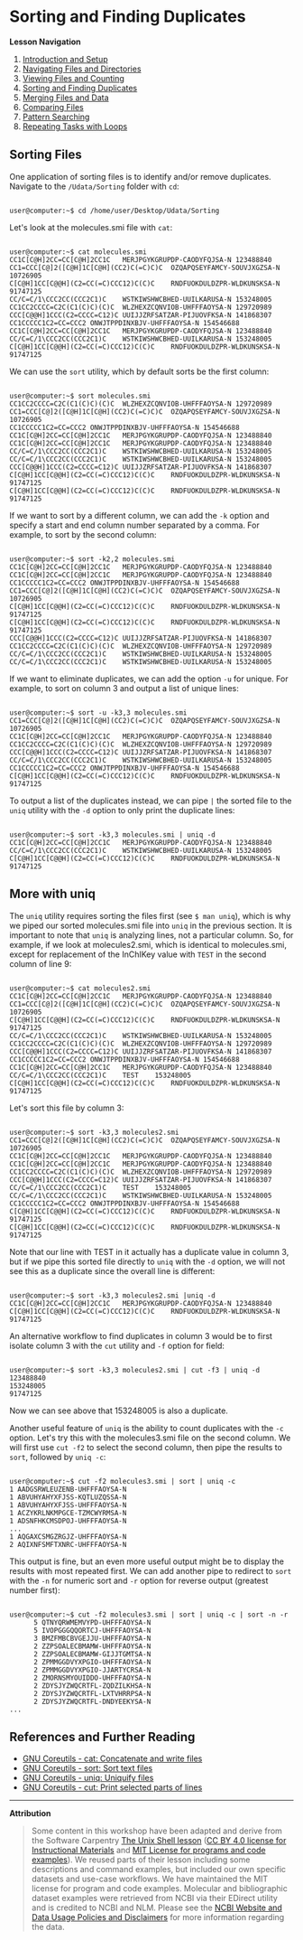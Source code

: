 # Sorting and Finding Duplicates

**Lesson Navigation**

1. [Introduction and Setup](https://github.com/vfscalfani/UALIB_Workshops/blob/master/02_Unix/01_Unix_Introduction.md)
2. [Navigating Files and Directories](https://github.com/vfscalfani/UALIB_Workshops/blob/master/02_Unix/02_Unix_Navigating.md)
3. [Viewing Files and Counting](https://github.com/vfscalfani/UALIB_Workshops/blob/master/02_Unix/03_Unix_Viewing_Counting.md)
4. [Sorting and Finding Duplicates](https://github.com/vfscalfani/UALIB_Workshops/blob/master/02_Unix/04_Unix_Sorting_Duplicates.md)
5. [Merging Files and Data](https://github.com/vfscalfani/UALIB_Workshops/blob/master/02_Unix/05_Unix_Merging.md)
6. [Comparing Files](https://github.com/vfscalfani/UALIB_Workshops/blob/master/02_Unix/06_Unix_Comparing.md)
7. [Pattern Searching](https://github.com/vfscalfani/UALIB_Workshops/blob/master/02_Unix/07_Unix_Patterns.md)
8. [Repeating Tasks with Loops](https://github.com/vfscalfani/UALIB_Workshops/blob/master/02_Unix/08_Unix_Loops.md)

## Sorting Files

One application of sorting files is to identify and/or remove duplicates. Navigate to the `/Udata/Sorting` folder with `cd`:

```console

user@computer:~$ cd /home/user/Desktop/Udata/Sorting

```
Let's look at the molecules.smi file with `cat`:

```console

user@computer:~$ cat molecules.smi
CC1C[C@H]2CC=CC[C@H]2CC1C	MERJPGYKGRUPDP-CAODYFQJSA-N	123488840
CC1=CCC[C@]2([C@H]1C[C@H](CC2)C(=C)C)C	OZQAPQSEYFAMCY-SOUVJXGZSA-N	10726905
C[C@H]1CC[C@@H](C2=CC(=C)CCC12)C(C)C	RNDFUOKDULDZPR-WLDKUNSKSA-N	91747125
CC/C=C/1\CCC2CC(CCC2C1)C	WSTKIWSHWCBHED-UUILKARUSA-N	153248005
CC1CC2CCCC=C2C(C1(C)C)(C)C	WLZHEXZCQNVIOB-UHFFFAOYSA-N	129720989
CCC[C@@H]1CCC(C2=CCCC=C12)C	UUIJJZRFSATZAR-PIJUOVFKSA-N	141868307
CC1CCCCC1C2=CC=CCC2	ONWJTPPDINXBJV-UHFFFAOYSA-N	154546688
CC1C[C@H]2CC=CC[C@H]2CC1C	MERJPGYKGRUPDP-CAODYFQJSA-N	123488840
CC/C=C/1\CCC2CC(CCC2C1)C	WSTKIWSHWCBHED-UUILKARUSA-N	153248005
C[C@H]1CC[C@@H](C2=CC(=C)CCC12)C(C)C	RNDFUOKDULDZPR-WLDKUNSKSA-N	91747125

```

We can use the `sort` utility, which by default sorts be the first column:

```console

user@computer:~$ sort molecules.smi
CC1CC2CCCC=C2C(C1(C)C)(C)C	WLZHEXZCQNVIOB-UHFFFAOYSA-N	129720989
CC1=CCC[C@]2([C@H]1C[C@H](CC2)C(=C)C)C	OZQAPQSEYFAMCY-SOUVJXGZSA-N	10726905
CC1CCCCC1C2=CC=CCC2	ONWJTPPDINXBJV-UHFFFAOYSA-N	154546688
CC1C[C@H]2CC=CC[C@H]2CC1C	MERJPGYKGRUPDP-CAODYFQJSA-N	123488840
CC1C[C@H]2CC=CC[C@H]2CC1C	MERJPGYKGRUPDP-CAODYFQJSA-N	123488840
CC/C=C/1\CCC2CC(CCC2C1)C	WSTKIWSHWCBHED-UUILKARUSA-N	153248005
CC/C=C/1\CCC2CC(CCC2C1)C	WSTKIWSHWCBHED-UUILKARUSA-N	153248005
CCC[C@@H]1CCC(C2=CCCC=C12)C	UUIJJZRFSATZAR-PIJUOVFKSA-N	141868307
C[C@H]1CC[C@@H](C2=CC(=C)CCC12)C(C)C	RNDFUOKDULDZPR-WLDKUNSKSA-N	91747125
C[C@H]1CC[C@@H](C2=CC(=C)CCC12)C(C)C	RNDFUOKDULDZPR-WLDKUNSKSA-N	91747125

```

If we want to sort by a different column, we can add the `-k` option and specify a start and end column number separated by a comma. For example, to sort by the second column:


```console

user@computer:~$ sort -k2,2 molecules.smi
CC1C[C@H]2CC=CC[C@H]2CC1C	MERJPGYKGRUPDP-CAODYFQJSA-N	123488840
CC1C[C@H]2CC=CC[C@H]2CC1C	MERJPGYKGRUPDP-CAODYFQJSA-N	123488840
CC1CCCCC1C2=CC=CCC2	ONWJTPPDINXBJV-UHFFFAOYSA-N	154546688
CC1=CCC[C@]2([C@H]1C[C@H](CC2)C(=C)C)C	OZQAPQSEYFAMCY-SOUVJXGZSA-N	10726905
C[C@H]1CC[C@@H](C2=CC(=C)CCC12)C(C)C	RNDFUOKDULDZPR-WLDKUNSKSA-N	91747125
C[C@H]1CC[C@@H](C2=CC(=C)CCC12)C(C)C	RNDFUOKDULDZPR-WLDKUNSKSA-N	91747125
CCC[C@@H]1CCC(C2=CCCC=C12)C	UUIJJZRFSATZAR-PIJUOVFKSA-N	141868307
CC1CC2CCCC=C2C(C1(C)C)(C)C	WLZHEXZCQNVIOB-UHFFFAOYSA-N	129720989
CC/C=C/1\CCC2CC(CCC2C1)C	WSTKIWSHWCBHED-UUILKARUSA-N	153248005
CC/C=C/1\CCC2CC(CCC2C1)C	WSTKIWSHWCBHED-UUILKARUSA-N	153248005
```

If we want to eliminate duplicates, we can add the option `-u` for unique. For example, to sort on column 3 and output a list of unique lines:

```console

user@computer:~$ sort -u -k3,3 molecules.smi
CC1=CCC[C@]2([C@H]1C[C@H](CC2)C(=C)C)C	OZQAPQSEYFAMCY-SOUVJXGZSA-N	10726905
CC1C[C@H]2CC=CC[C@H]2CC1C	MERJPGYKGRUPDP-CAODYFQJSA-N	123488840
CC1CC2CCCC=C2C(C1(C)C)(C)C	WLZHEXZCQNVIOB-UHFFFAOYSA-N	129720989
CCC[C@@H]1CCC(C2=CCCC=C12)C	UUIJJZRFSATZAR-PIJUOVFKSA-N	141868307
CC/C=C/1\CCC2CC(CCC2C1)C	WSTKIWSHWCBHED-UUILKARUSA-N	153248005
CC1CCCCC1C2=CC=CCC2	ONWJTPPDINXBJV-UHFFFAOYSA-N	154546688
C[C@H]1CC[C@@H](C2=CC(=C)CCC12)C(C)C	RNDFUOKDULDZPR-WLDKUNSKSA-N	91747125

```

To output a list of the duplicates instead, we can pipe `|` the sorted file to the `uniq` utility with the `-d` option to only print the duplicate lines:

```console

user@computer:~$ sort -k3,3 molecules.smi | uniq -d
CC1C[C@H]2CC=CC[C@H]2CC1C	MERJPGYKGRUPDP-CAODYFQJSA-N	123488840
CC/C=C/1\CCC2CC(CCC2C1)C	WSTKIWSHWCBHED-UUILKARUSA-N	153248005
C[C@H]1CC[C@@H](C2=CC(=C)CCC12)C(C)C	RNDFUOKDULDZPR-WLDKUNSKSA-N	91747125

```

## More with uniq

The `uniq` utility requires sorting the files first (see `$ man uniq`), which is why we piped our sorted molecules.smi file into `uniq` in the previous section. It is important to note that `uniq` is analyzing lines, not a particular column. So, for example, if we look at molecules2.smi, which is identical to molecules.smi, except for replacement of the InChIKey value with `TEST`  in the second column of line 9:

```console

user@computer:~$ cat molecules2.smi
CC1C[C@H]2CC=CC[C@H]2CC1C	MERJPGYKGRUPDP-CAODYFQJSA-N	123488840
CC1=CCC[C@]2([C@H]1C[C@H](CC2)C(=C)C)C	OZQAPQSEYFAMCY-SOUVJXGZSA-N	10726905
C[C@H]1CC[C@@H](C2=CC(=C)CCC12)C(C)C	RNDFUOKDULDZPR-WLDKUNSKSA-N	91747125
CC/C=C/1\CCC2CC(CCC2C1)C	WSTKIWSHWCBHED-UUILKARUSA-N	153248005
CC1CC2CCCC=C2C(C1(C)C)(C)C	WLZHEXZCQNVIOB-UHFFFAOYSA-N	129720989
CCC[C@@H]1CCC(C2=CCCC=C12)C	UUIJJZRFSATZAR-PIJUOVFKSA-N	141868307
CC1CCCCC1C2=CC=CCC2	ONWJTPPDINXBJV-UHFFFAOYSA-N	154546688
CC1C[C@H]2CC=CC[C@H]2CC1C	MERJPGYKGRUPDP-CAODYFQJSA-N	123488840
CC/C=C/1\CCC2CC(CCC2C1)C	TEST	153248005
C[C@H]1CC[C@@H](C2=CC(=C)CCC12)C(C)C	RNDFUOKDULDZPR-WLDKUNSKSA-N	91747125

```

Let's sort this file by column 3:

```console

user@computer:~$ sort -k3,3 molecules2.smi
CC1=CCC[C@]2([C@H]1C[C@H](CC2)C(=C)C)C	OZQAPQSEYFAMCY-SOUVJXGZSA-N	10726905
CC1C[C@H]2CC=CC[C@H]2CC1C	MERJPGYKGRUPDP-CAODYFQJSA-N	123488840
CC1C[C@H]2CC=CC[C@H]2CC1C	MERJPGYKGRUPDP-CAODYFQJSA-N	123488840
CC1CC2CCCC=C2C(C1(C)C)(C)C	WLZHEXZCQNVIOB-UHFFFAOYSA-N	129720989
CCC[C@@H]1CCC(C2=CCCC=C12)C	UUIJJZRFSATZAR-PIJUOVFKSA-N	141868307
CC/C=C/1\CCC2CC(CCC2C1)C	TEST	153248005
CC/C=C/1\CCC2CC(CCC2C1)C	WSTKIWSHWCBHED-UUILKARUSA-N	153248005
CC1CCCCC1C2=CC=CCC2	ONWJTPPDINXBJV-UHFFFAOYSA-N	154546688
C[C@H]1CC[C@@H](C2=CC(=C)CCC12)C(C)C	RNDFUOKDULDZPR-WLDKUNSKSA-N	91747125
C[C@H]1CC[C@@H](C2=CC(=C)CCC12)C(C)C	RNDFUOKDULDZPR-WLDKUNSKSA-N	91747125

```
Note that our line with TEST in it actually has a duplicate value in column 3, but if we pipe this sorted file directly to `uniq` with the `-d` option, we will not see this as a duplicate since the overall line is different:

```console

user@computer:~$ sort -k3,3 molecules2.smi |uniq -d
CC1C[C@H]2CC=CC[C@H]2CC1C	MERJPGYKGRUPDP-CAODYFQJSA-N	123488840
C[C@H]1CC[C@@H](C2=CC(=C)CCC12)C(C)C	RNDFUOKDULDZPR-WLDKUNSKSA-N	91747125

```

An alternative workflow to find duplicates in column 3 would be to first isolate column 3 with the `cut` utility and `-f` option for field:

```console

user@computer:~$ sort -k3,3 molecules2.smi | cut -f3 | uniq -d
123488840
153248005
91747125
```

Now we can see above that 153248005 is also a duplicate.

Another useful feature of `uniq` is the ability to count duplicates with the `-c` option. Let's try this with the molecules3.smi file on the second column. We will first use `cut -f2` to select the second column, then pipe the results to `sort`, followed by `uniq -c`:

```console

user@computer:~$ cut -f2 molecules3.smi | sort | uniq -c
1 AADGSRWLEUZENB-UHFFFAOYSA-N
1 ABVUHYAHYXFJSS-KQTLUZQSSA-N
1 ABVUHYAHYXFJSS-UHFFFAOYSA-N
1 ACZYKRLNKMPGCE-TZMCWYRMSA-N
1 ADSNFHKCMSDPOJ-UHFFFAOYSA-N
...
1 AQGAXCSMGZRGJZ-UHFFFAOYSA-N
2 AQIXNFSMFTXNRC-UHFFFAOYSA-N
```

This output is fine, but an even more useful output might be to display the results with most repeated first. We can add another pipe to redirect to `sort` with the `-n` for numeric sort and `-r` option for reverse output (greatest number first):

```console

user@computer:~$ cut -f2 molecules3.smi | sort | uniq -c | sort -n -r
      5 QTNYQRWMEMVYPD-UHFFFAOYSA-N
      5 IVOPGGGQQORTCJ-UHFFFAOYSA-N
      3 BMZFMBCBVGEJJU-UHFFFAOYSA-N
      2 ZZPSOALECBMAMW-UHFFFAOYSA-N
      2 ZZPSOALECBMAMW-GIJJTGMTSA-N
      2 ZPMMGGDVYXPGIO-UHFFFAOYSA-N
      2 ZPMMGGDVYXPGIO-JJARTYCRSA-N
      2 ZMORNSMYOUIDDO-UHFFFAOYSA-N
      2 ZDYSJYZWQCRTFL-ZQDZILKHSA-N
      2 ZDYSJYZWQCRTFL-LXTVHRRPSA-N
      2 ZDYSJYZWQCRTFL-DNDYEEKYSA-N
...
```

## References and Further Reading

* [GNU Coreutils - cat: Concatenate and write files](https://www.gnu.org/software/coreutils/manual/coreutils.html#cat-invocation)
* [GNU Coreutils - sort: Sort text files](https://www.gnu.org/software/coreutils/manual/coreutils.html#sort-invocation)
* [GNU Coreutils - uniq: Uniquify files](https://www.gnu.org/software/coreutils/manual/coreutils.html#uniq-invocation)
* [GNU Coreutils - cut: Print selected parts of lines](https://www.gnu.org/software/coreutils/manual/coreutils.html#cut-invocation)

---

**Attribution**

> Some content in this workshop have been adapted and derive from the Software Carpentry [The Unix Shell lesson](https://software-carpentry.org/lessons/) ([CC BY 4.0 license for Instructional Materials](http://swcarpentry.github.io/shell-novice/LICENSE.html) and [MIT License for programs and code examples](http://swcarpentry.github.io/shell-novice/LICENSE.html)). We reused parts of their lesson including some descriptions and command examples, but included our own specific datasets and use-case workflows. We have maintained the MIT license for program and code examples. Molecular and bibliographic dataset examples were retrieved from NCBI via their EDirect utility and is credited to NCBI and NLM. Please see the [NCBI Website and Data Usage Policies and Disclaimers](https://www.ncbi.nlm.nih.gov/home/about/policies/) for more information regarding the data.
